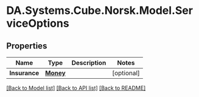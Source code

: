 # DA.Systems.Cube.Norsk.Model.ServiceOptions

## Properties

Name | Type | Description | Notes
------------ | ------------- | ------------- | -------------
**Insurance** | [**Money**](Money.md) |  | [optional] 

[[Back to Model list]](../README.md#documentation-for-models) [[Back to API list]](../README.md#documentation-for-api-endpoints) [[Back to README]](../README.md)

